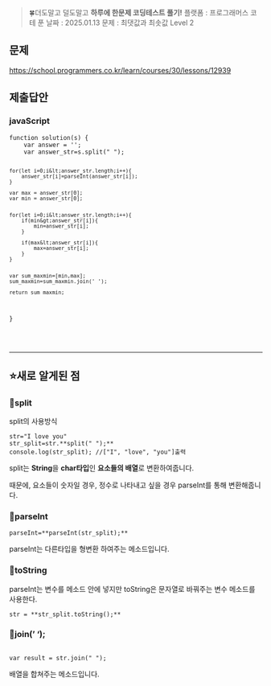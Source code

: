 <blockquote>
<p>🍀더도말고 덜도말고 <strong>하루에 한문제 코딩테스트 풀기!</strong>
플랫폼 : 프로그래머스
코테 푼 날짜 : 2025.01.13
문제 : 최댓값과 최솟값
Level 2</p>
</blockquote>
<h2 id="문제">문제</h2>
<p><a href="https://school.programmers.co.kr/learn/courses/30/lessons/12939">https://school.programmers.co.kr/learn/courses/30/lessons/12939</a>
<img alt="" src="https://velog.velcdn.com/images/happy7yong/post/c775c58a-2c8c-4ab2-ab70-24e6af8b5d1e/image.png" /></p>
<h2 id="제출답안">제출답안</h2>
<h3 id="javascript">javaScript</h3>
<pre><code class="language-jsx">function solution(s) {
    var answer = '';
    var answer_str=s.split(&quot; &quot;);

    for(let i=0;i&lt;answer_str.length;i++){
        answer_str[i]=parseInt(answer_str[i]);
    }

    var max = answer_str[0];
    var min = answer_str[0];


    for(let i=0;i&lt;answer_str.length;i++){
        if(min&gt;answer_str[i]){
            min=answer_str[i];
        }

        if(max&lt;answer_str[i]){
            max=answer_str[i];
        }
    }


    var sum_maxmin=[min,max];
    sum_maxmin=sum_maxmin.join(' ');

    return sum_maxmin;
}</code></pre>
<br />
<hr />

<h2 id="⭐새로-알게된-점">⭐새로 알게된 점</h2>
<h3 id="🔎split">🔎split</h3>
<p>split의 사용방식</p>
<pre><code class="language-css">str=&quot;I love you&quot;
str_split=str.**split(&quot; &quot;);**
console.log(str_split); //[&quot;I&quot;, &quot;love&quot;, &quot;you&quot;]출력</code></pre>
<p>split는 <strong>String</strong>을 <strong>char타입</strong>인 <strong>요소들의 배열</strong>로 변환하여줍니다.</p>
<p>때문에, 요소들이 숫자일 경우, 정수로 나타내고 싶을 경우 parseInt를 통해 변환해줍니다.</p>
<h3 id="🔎parseint">🔎parseInt</h3>
<pre><code class="language-css">parseInt=**parseInt(str_split);**</code></pre>
<p>parseInt는 다른타입을 형변환 하여주는 메소드입니다. </p>
<h3 id="🔎tostring">🔎toString</h3>
<p>parseInt는 변수를 메소드 안에 넣지만 toString은 문자열로 바꿔주는 변수 메소드를 사용한다.</p>
<pre><code class="language-kotlin">str = **str_split.toString();**</code></pre>
<h3 id="🔎join-">🔎join(’ ‘);</h3>
<pre><code class="language-css">
var result = str.join(&quot; &quot;);</code></pre>
<p>배열을 합쳐주는 메소드입니다.</p>